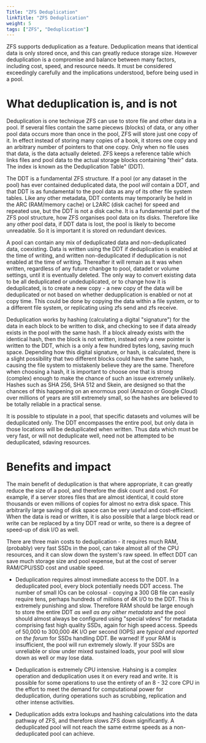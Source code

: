 ```yaml
---
Title: "ZFS Deduplication"
linkTitle: "ZFS Deduplication"
weight: 5
tags: ["ZFS", "Deduplication"]
---
```


ZFS supports deduplication as a feature. Deduplication means that identical 
data is only stored once, and this can greatly reduce storage size. However 
deduplication is a compromise and balance between many factors, including 
cost, speed, and resource needs. It must be considered exceedingly carefully 
and the implications understood, before being used in a pool.

# What deduplication is, and is not

Deduplication is one technique ZFS can use to store file and other data in a 
pool. If several files contain the same piecews (blocks) of data, or any 
other pool data occurs more than once in the pool, ZFS will store just one 
copy of it. In effect instead of storing many copies of a book, it stores one 
copy and an arbitrary number of pointers to that one copy. Only when no file 
uses that data, is the data actually deleted. ZFS keeps a reference table 
which links files and pool data to the actual storage blocks containing 
"their" data. The index is known as the Deduplication Table" (DDT).

The DDT is a fundamental ZFS structure. If a pool (or any dataset in the 
pool) has ever contained deduplicated data, the pool _will_ contain a DDT, 
and that DDT is as fundamental to the pool data as any of its other file 
system tables. Like any other metadata, DDT contents may temporarily be held 
in the ARC (RAM/memory cache) or L2ARC (disk cache) for speed and repeated 
use, but the DDT is not a disk cache. It is a fundamental part of the ZFS 
pool structure, how ZFS organises pool data on its disks. Therefore like any 
other pool data, if DDT data is lost, the pool is likely to become 
unreadable. So it is important it is stored on redundant devices.

A pool can contain any mix of deduplicated data and non-deduplicated data, 
coexisting. Data is written using the DDT if deduplication is enabled at the 
time of writing, and written non-deduplicated if deduplication is not enabled 
at the time of writing. Thereafter it will remain as it was when written, 
regardless of any future chanbge to pool, datadet or volume settings, until 
it is eventually deleted.  The only way to convert existing data to be all 
deduplicated or undeduplicated, or to change how it is deduplicated, is to 
create a new copy - a new copy of the data will be deduplicated or not based 
on whether dedupplication is enabled or not at copy time.  This could be done 
by copying the data within a file system, or to a different file system, or 
replicating using zfs send and zfs receive.

Deduplication works by hashing (calculating a digital "signature") for the 
data in each block to be written to disk, and checking to see if data already 
exists in the pool with the same hash.  If a block already exists with the 
identical hash, then the block is not written, instead only a new pointer is 
written to the DDT, which is a only a few hundred bytes long, saving much 
space.  Depending how this digital signature, or hash, is calculated, there 
is a slight possibility that two different blocks could have the same hash, 
causing the file system to mistakenly believe they are the same. Therefore 
when choosing a hash, it is important to choose one that is strong (complex) 
enough to make the chance of such an issue extremely unlikely. Hashes such as 
SHA 256, SHA 512 and Skein, are designed so that the chances of this 
happening on an enormous pool (Amazon or Google Cloud) over millions of years 
are still extremely small, so the hashes are believed to be totally reliable 
in a practical sense.

It is possible to stipulate in a pool, that specific datasets and volumes 
will be deduplicated only. The DDT encompasses  the entire pool, but only 
data in those locations will be deduplicated when written. Thus data which 
must be very fast, or will not deduplicate well, need not be attempted to be 
deduplicated, sdaving resources.

# Benefits and impact

The main benefit of deduplication is that where appropriate, it can greatly 
reduce the size of a pool, and therefore the disk count and cost. For 
example, if a server stores files that are almost identical, it could store 
thousands or even millions of copies for almost no extra disk space.  This 
arbitrarily large saving of disk space can be very useful and cost-efficient. 
When the data is read or written, it is also possible that a large block read 
or write can be replaced by a tiny DDT read or write, so there is a degree of 
speed-up of disk I/O as well.

There are three main costs to deduplication - it requires much RAM, 
(probably) very fast SSDs in the pool, can take almost all of the CPU 
resources, and it can slow down the system's raw speed.  In effect DDT can 
save much storage size and pool expense, but at the cost of server 
RAM/CPU/SSD cost and usable speed.

* Deduplication requires almost immediate access to the DDT.  In a 
deduplicated pool, every block potentially needs DDT access. The number of 
small IOs can be colossal - copying a 300 GB file can easily require tens, perhaps 
hundreds of millions of 4K I/O to the DDT. This is extremely punishing and 
slow. Therefore RAM should be large enough to store the entire DDT _as well 
as any oither metadata_ and the pool should almost always be configured using 
"special vdevs" for metadata comprising fast high quality SSDs, again for 
high speed access.  Speeds of 50,000 to 300,000 4K I/O per second (IOPS) are 
_typical and reported on the forum_ for SSDs handling DDT. Be warned! If your 
RAM is insufficient, the pool will run extremely slowly. If your SSDs are 
unreliable or slow under mixed sustained loads, your pool will slow down as 
well or may lose data.

* Deduplication is extremely CPU intensive. Hahsing is a complex operation 
and deduplication uses it on every read and write.  It is possible for some 
operations to use the entirety of an 8 - 32 core CPU in the effort to meet 
the demand for computational power for deduplication, during operations such 
as scrubbing, replication and other intense activities.

* Deduplication adds extra lookups and hashing calculations into the data 
pathway of ZFS, and therefore slows ZFS down significantly. A deduplicated 
pool will not reach the same extrme speeds as a non-deduplicated pool can 
achieve.
